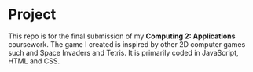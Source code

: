 # Project

This repo is for the final submission of my **Computing 2: Applications** coursework. The game I created is inspired by other 2D computer games such and Space Invaders and Tetris. It is primarily coded in JavaScript, HTML and CSS.
